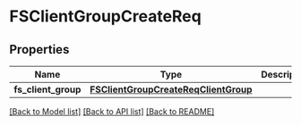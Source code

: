 # FSClientGroupCreateReq

## Properties
Name | Type | Description | Notes
------------ | ------------- | ------------- | -------------
**fs_client_group** | [**FSClientGroupCreateReqClientGroup**](FSClientGroupCreateReqClientGroup.md) |  | 

[[Back to Model list]](../README.md#documentation-for-models) [[Back to API list]](../README.md#documentation-for-api-endpoints) [[Back to README]](../README.md)


